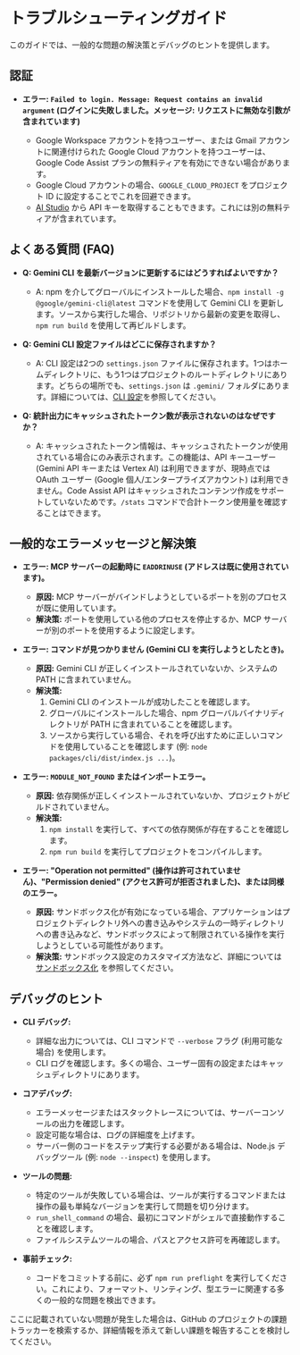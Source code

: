 # トラブルシューティングガイド

このガイドでは、一般的な問題の解決策とデバッグのヒントを提供します。

## 認証

- **エラー: `Failed to login. Message: Request contains an invalid argument` (ログインに失敗しました。メッセージ: リクエストに無効な引数が含まれています)**

  - Google Workspace アカウントを持つユーザー、または Gmail アカウントに関連付けられた Google Cloud アカウントを持つユーザーは、Google Code Assist プランの無料ティアを有効にできない場合があります。
  - Google Cloud アカウントの場合、`GOOGLE_CLOUD_PROJECT` をプロジェクト ID に設定することでこれを回避できます。
  - [AI Studio](http://aistudio.google.com/app/apikey) から API キーを取得することもできます。これには別の無料ティアが含まれています。

## よくある質問 (FAQ)

- **Q: Gemini CLI を最新バージョンに更新するにはどうすればよいですか？**

  - A: npm を介してグローバルにインストールした場合、`npm install -g @google/gemini-cli@latest` コマンドを使用して Gemini CLI を更新します。ソースから実行した場合、リポジトリから最新の変更を取得し、`npm run build` を使用して再ビルドします。

- **Q: Gemini CLI 設定ファイルはどこに保存されますか？**

  - A: CLI 設定は2つの `settings.json` ファイルに保存されます。1つはホームディレクトリに、もう1つはプロジェクトのルートディレクトリにあります。どちらの場所でも、`settings.json` は `.gemini/` フォルダにあります。詳細については、[CLI 設定](./cli/configuration.md)を参照してください。

- **Q: 統計出力にキャッシュされたトークン数が表示されないのはなぜですか？**

  - A: キャッシュされたトークン情報は、キャッシュされたトークンが使用されている場合にのみ表示されます。この機能は、API キーユーザー (Gemini API キーまたは Vertex AI) は利用できますが、現時点では OAuth ユーザー (Google 個人/エンタープライズアカウント) は利用できません。Code Assist API はキャッシュされたコンテンツ作成をサポートしていないためです。`/stats` コマンドで合計トークン使用量を確認することはできます。

## 一般的なエラーメッセージと解決策

- **エラー: MCP サーバーの起動時に `EADDRINUSE` (アドレスは既に使用されています)。**

  - **原因:** MCP サーバーがバインドしようとしているポートを別のプロセスが既に使用しています。
  - **解決策:**
    ポートを使用している他のプロセスを停止するか、MCP サーバーが別のポートを使用するように設定します。

- **エラー: コマンドが見つかりません (Gemini CLI を実行しようとしたとき)。**

  - **原因:** Gemini CLI が正しくインストールされていないか、システムの PATH に含まれていません。
  - **解決策:**
    1. Gemini CLI のインストールが成功したことを確認します。
    2. グローバルにインストールした場合、npm グローバルバイナリディレクトリが PATH に含まれていることを確認します。
    3. ソースから実行している場合、それを呼び出すために正しいコマンドを使用していることを確認します (例: `node packages/cli/dist/index.js ...`)。

- **エラー: `MODULE_NOT_FOUND` またはインポートエラー。**

  - **原因:** 依存関係が正しくインストールされていないか、プロジェクトがビルドされていません。
  - **解決策:**
    1. `npm install` を実行して、すべての依存関係が存在することを確認します。
    2. `npm run build` を実行してプロジェクトをコンパイルします。

- **エラー: "Operation not permitted" (操作は許可されていません)、"Permission denied" (アクセス許可が拒否されました)、または同様のエラー。**

  - **原因:** サンドボックス化が有効になっている場合、アプリケーションはプロジェクトディレクトリ外への書き込みやシステムの一時ディレクトリへの書き込みなど、サンドボックスによって制限されている操作を実行しようとしている可能性があります。
  - **解決策:** サンドボックス設定のカスタマイズ方法など、詳細については [サンドボックス化](./cli/configuration.md#sandboxing) を参照してください。

## デバッグのヒント

- **CLI デバッグ:**

  - 詳細な出力については、CLI コマンドで `--verbose` フラグ (利用可能な場合) を使用します。
  - CLI ログを確認します。多くの場合、ユーザー固有の設定またはキャッシュディレクトリにあります。

- **コアデバッグ:**

  - エラーメッセージまたはスタックトレースについては、サーバーコンソールの出力を確認します。
  - 設定可能な場合は、ログの詳細度を上げます。
  - サーバー側のコードをステップ実行する必要がある場合は、Node.js デバッグツール (例: `node --inspect`) を使用します。

- **ツールの問題:**

  - 特定のツールが失敗している場合は、ツールが実行するコマンドまたは操作の最も単純なバージョンを実行して問題を切り分けます。
  - `run_shell_command` の場合、最初にコマンドがシェルで直接動作することを確認します。
  - ファイルシステムツールの場合、パスとアクセス許可を再確認します。

- **事前チェック:**
  - コードをコミットする前に、必ず `npm run preflight` を実行してください。これにより、フォーマット、リンティング、型エラーに関連する多くの一般的な問題を検出できます。

ここに記載されていない問題が発生した場合は、GitHub のプロジェクトの課題トラッカーを検索するか、詳細情報を添えて新しい課題を報告することを検討してください。

